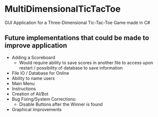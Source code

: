 # MultiDimensionalTicTacToe
GUI Application for a Three-Dimensional Tic-Tac-Toe Game made in C#

## Future implementations that could be made to improve application
* Adding a Scoreboard
  * Would require ability to save scores in another file to access upon restart / possibility of database to save information
* File IO / Database for Online
* Ability to name users
* Main Menu
* Instructions
* Creation of AI/Bot
* Bug Fixing/System Corrections:
  * Disable Buttons after the Winner is found
* Graphical Improvements
